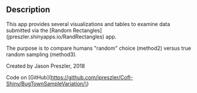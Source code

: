 ## Description
This app provides several visualizations and tables to examine data submitted via the [Random Rectangles]\(jpreszler.shinyapps.io/RandRectangles\) app.

The purpose is to compare humans "random" choice (method2) versus true random sampling (method3).

Created by Jason Preszler, 2018

Code on [GitHub]\(https://github.com/jpreszler/CofI-Shiny/BugTownSampleVariation/\)